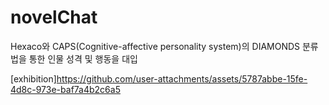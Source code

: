 # novelChat
Hexaco와 CAPS(Cognitive-affective personality system)의 DIAMONDS 분류법을 통한 인물 성격 및 행동을 대입

[exhibition]https://github.com/user-attachments/assets/5787abbe-15fe-4d8c-973e-baf7a4b2c6a5
